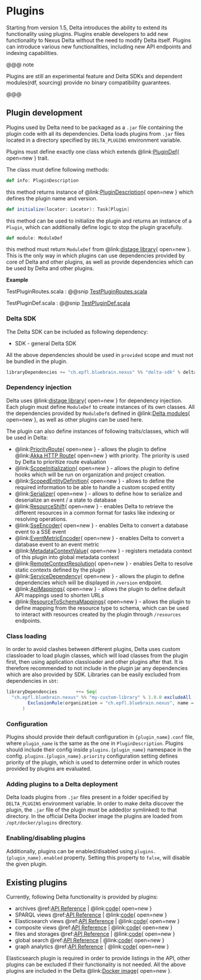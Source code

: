 # Plugins

Starting from version 1.5, Delta introduces the ability to extend its functionality using plugins. Plugins enable
developers to add new functionality to Nexus Delta without the need to modify Delta itself. Plugins can introduce various
new functionalities, including new API endpoints and indexing capabilities. 

@@@ note

Plugins are still an experimental feature and Delta SDKs and dependent modules(rdf, sourcing) provide no binary compatibility guarantees.

@@@

## Plugin development

Plugins used by Delta need to be packaged as a `.jar` file containing the plugin code with all its dependencies.
Delta loads plugins from `.jar` files located in a directory specified by `DELTA_PLUGINS` environment variable.

Plugins must define exactly one class which extends @link:[PluginDef](https://github.com/BlueBrain/nexus/blob/$git.branch$/delta/sdk/src/main/scala/ch/epfl/bluebrain/nexus/delta/sdk/plugin/PluginDef.scala){ open=new } trait.

The class must define following methods:

```scala
def info: PluginDescription
```
this method returns instance of @link:[PluginDescription](https://github.com/BlueBrain/nexus/blob/$git.branch$/delta/sdk/src/main/scala/ch/epfl/bluebrain/nexus/delta/sdk/model/ComponentDescription.scala#L50){ open=new } which defines the plugin name and version.

```scala
def initialize(locator: Locator): Task[Plugin]
```
this method can be used to initialize the plugin and returns an instance of a `Plugin`, which can additionally define logic
to stop the plugin gracefully.

```scala
def module: ModuleDef
```
this method must return `ModuleDef` from @link:[distage library](https://izumi.7mind.io/distage/basics.html#quick-start){ open=new }.
This is the only way in which plugins can use dependencies provided by core of Delta and other plugins, as well as provide
dependencies which can be used by Delta and other plugins.

**Example**

TestPluginRoutes.scala
:   @@snip [TestPluginRoutes.scala](../../../../../../../delta/plugins/test-plugin/src/main/scala/ch/epfl/bluebrain/nexus/delta/testplugin/TestPluginRoutes.scala)


TestPluginDef.scala
:   @@snip [TestPluginDef.scala](../../../../../../../delta/plugins/test-plugin/src/main/scala/ch/epfl/bluebrain/nexus/delta/testplugin/TestPluginDef.scala)

### Delta SDK

The Delta SDK can be included as following dependency:

 - SDK - general Delta SDK


All the above dependencies should be used in `provided` scope and must not be bundled in the plugin.
```sbt
libraryDependencies += "ch.epfl.bluebrain.nexus" %% "delta-sdk" % deltaVersion % Provided
```

### Dependency injection

Delta uses @link:[distage library](https://izumi.7mind.io/distage/basics.html#quick-start){ open=new }  for dependency injection.
Each plugin must define `ModuleDef` to create instances of its own classes.
All the dependencies provided by `ModuleDef`s defined in @link:[Delta modules](https://github.com/BlueBrain/nexus/tree/$git.branch$/delta/app/src/main/scala/ch/epfl/bluebrain/nexus/delta/wiring){ open=new }, 
as well as other plugins can be used here.

The plugin can also define instances of following traits/classes, which will be used in Delta:

  - @link:[PriorityRoute](https://github.com/BlueBrain/nexus/blob/$git.branch$/delta/sdk/src/main/scala/ch/epfl/bluebrain/nexus/delta/sdk/PriorityRoute.scala){ open=new } - allows the plugin to define @link:[Akka HTTP Route](https://doc.akka.io/libraries/akka-http/current/routing-dsl/index.html){ open=new } with priority. The priority is used
    by Delta to prioritize route evaluation
  - @link:[ScopeInitialization](https://github.com/BlueBrain/nexus/blob/$git.branch$/delta/sdk/src/main/scala/ch/epfl/bluebrain/nexus/delta/sdk/ScopeInitialization.scala){ open=new } - allows the plugin to define hooks which will be run on organization and project creation. 
  - @link:[ScopedEntityDefinition](https://github.com/BlueBrain/nexus/blob/$git.branch$/delta/sourcing-psql/src/main/scala/ch/epfl/bluebrain/nexus/delta/sourcing/ScopedEntityDefinition.scala){ open=new }  - allows to define the required information to be able to handle a custom scoped entity
  - @link:[Serializer](https://github.com/BlueBrain/nexus/blob/$git.branch$/delta/sourcing-psql/src/main/scala/ch/epfl/bluebrain/nexus/delta/sourcing/Serializer.scala){ open=new }  - allows to define how to serialize and deserialize an event / a state to database
  - @link:[ResourceShift](https://github.com/BlueBrain/nexus/blob/$git.branch$/delta/sdk/src/main/scala/ch/epfl/bluebrain/nexus/delta/sdk/ResourceShift.scala){ open=new }  - enables Delta to retrieve the different resources in a common format for tasks like indexing or resolving operations.
  - @link:[SseEncoder](https://github.com/BlueBrain/nexus/blob/$git.branch$/delta/sdk/src/main/scala/ch/epfl/bluebrain/nexus/delta/sdk/sse/SseEncoder.scala){ open=new } - enables Delta to convert a database event to a SSE event
  - @link:[EventMetricEncoder](https://github.com/BlueBrain/nexus/blob/$git.branch$/delta/sdk/src/main/scala/ch/epfl/bluebrain/nexus/delta/sdk/model/metrics/EventMetricEncoder.scala){ open=new } - enables Delta to convert a database event to an event metric
  - @link:[MetadataContextValue](https://github.com/BlueBrain/nexus/blob/$git.branch$/delta/sdk/src/main/scala/ch/epfl/bluebrain/nexus/delta/sdk/model/MetadataContextValue.scala){ open=new } - registers metadata context of this plugin into global metadata context 
  - @link:[RemoteContextResolution](https://github.com/BlueBrain/nexus/blob/$git.branch$/delta/rdf/src/main/scala/ch/epfl/bluebrain/nexus/delta/rdf/jsonld/context/RemoteContextResolution.scala){ open=new } - enables Delta to resolve static contexts defined by the plugin
  - @link:[ServiceDependency](https://github.com/BlueBrain/nexus/blob/$git.branch$/delta/kernel/src/main/scala/ch/epfl/bluebrain/nexus/delta/kernel/dependency/ServiceDependency.scala){ open=new } - allows the plugin to define dependencies which will be displayed in `/version` endpoint.
  - @link:[ApiMappings](https://github.com/BlueBrain/nexus/blob/$git.branch$/delta/sdk/src/main/scala/ch/epfl/bluebrain/nexus/delta/sdk/projects/model/ApiMappings.scala){ open=new } - allows the plugin to define default API mappings used to shorten URLs
  - @link:[ResourceToSchemaMappings](https://github.com/BlueBrain/nexus/blob/$git.branch$/delta/sdk/src/main/scala/ch/epfl/bluebrain/nexus/delta/sdk/model/ResourceToSchemaMappings.scala){ open=new } - allows the plugin to define mapping from the resource type to schema, which can be used to interact with resources created by the plugin through `/resources` endpoints.

### Class loading

In order to avoid clashes between different plugins, Delta uses custom classloader to load plugin classes,
which will load classes from the plugin first, then using application classloader and other plugins after that.
It is therefore recommended to not include in the plugin jar any dependencies which are also provided by SDK.
Libraries can be easily excluded from dependencies in `sbt`:

```sbt
libraryDependencies       ++= Seq(
  "ch.epfl.bluebrain.nexus" %% "my-custom-library" % 1.0.0 excludeAll (
        ExclusionRule(organization = "ch.epfl.bluebrain.nexus", name = "shared-library_2.13")
      )
```

### Configuration

Plugins should provide their default configuration in `{plugin_name}.conf` file, where `plugin_name` is the same as the one in `PluginDescription`. 
Plugins should include their config inside `plugins.{plugin_name}` namespace in the config.
`plugins.{plugin_name}.priority` configuration setting defines priority of the plugin, which is used to determine order in which routes provided by plugins are evaluated.

### Adding plugins to a Delta deployment

Delta loads plugins from `.jar` files present in a folder specified by `DELTA_PLUGINS` environment variable. In order to make delta discover the plugin,
the `.jar` file of the plugin must be added(or symlinked) to that directory. In the official Delta Docker image the plugins
are loaded from `/opt/docker/plugins` directory.

### Enabling/disabling plugins

Additionally, plugins can be enabled/disabled using `plugins.{plugin_name}.enabled` property. Setting this property to `false`, will disable the given plugin.


## Existing plugins

Currently, following Delta functionality is provided by plugins:

- archives @ref:[API Reference](../api/archives-api.md) | @link:[code](https://github.com/BlueBrain/nexus/tree/$git.branch$/delta/plugins/archive/src){ open=new }
- SPARQL views @ref:[API Reference](../api/views/sparql-view-api.md) | @link:[code](https://github.com/BlueBrain/nexus/tree/$git.branch$/delta/plugins/blazegraph/src){ open=new }
- Elasticsearch views @ref:[API Reference](../api/views/elasticsearch-view-api.md) | @link:[code](https://github.com/BlueBrain/nexus/tree/$git.branch$/delta/plugins/elasticsearch/src){ open=new }
- composite views @ref:[API Reference](../api/views/composite-view-api.md) | @link:[code](https://github.com/BlueBrain/nexus/tree/$git.branch$/delta/plugins/composite-views/src){ open=new }
- files and storages @ref:[API Reference](../api/files-api.md) | @link:[code](https://github.com/BlueBrain/nexus/tree/$git.branch$/delta/plugins/storage/src){ open=new }
- global search @ref:[API Reference](../api/search-api.md) | @link:[code](https://github.com/BlueBrain/nexus/tree/$git.branch$/delta/plugins/search/src){ open=new }
- graph analytics @ref:[API Reference](../api/graph-analytics-api.md) | @link:[code](https://github.com/BlueBrain/nexus/tree/$git.branch$/delta/plugins/graph-analytics/src){ open=new }

Elasticsearch plugin is required in order to provide listings in the API, other plugins can be excluded if their functionality is not needed.
All the above plugins are included in the Delta @link:[Docker image](https://hub.docker.com/r/bluebrain/nexus-delta/){ open=new }.    




